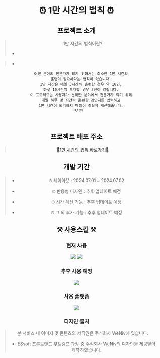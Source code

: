 <!-- ---------- ---------- ---------- ---------- ---------- 가운데 정렬1 시작 ---------- ---------- ---------- ---------- ---------- -->
<div align=center>

# ⏰ 1만 시간의 법칙 ⏰
## 프로젝트 소개
> 1만 시간의 법칙이란?
  > * <p></p>
    
  > * <p>
        어떤 분야의 전문가가 되기 위해서는 최소한 1만 시간의
        훈련이 필요하다는 법칙이 있습니다.
        1만 시간은 매일 3시간씩 훈련할 경우 약 10년,
        하루 10시간씩 투자할 경우 3년이 걸립니다.
        이 프로젝트는 사용자가 선택한 분야에서 전문가가 되기 위해
        매일 하루 몇 시간씩 훈련할 것인지를 입력하고
        1만 시간이 되기까지 며칠이 걸릴지 계산해줍니다.
      </p>
  <br>

## 프로젝트 배포 주소
> <a href="https://yeon-seong.github.io/hour10000/html/index.html"><p>🔗1만 시간의 법칙 바로가기🔗</p></a>

## 개발 기간
> * <p>⏱ 레이아웃 : 2024.07.01 ~ 2024.07.02</p>
> * <p>⏱ 반응형 디자인 : 추후 업데이트 예정</p>
> * <p>⏱ 시간 계산 기능 : 추후 업데이트 예정</p>
> * <p>⏱ 그 외 추가 기능 : 추후 업데이트 예정</p>
<!-- ---------- ---------- ---------- ---------- ---------- 가운데 정렬2 시작 ---------- ---------- ---------- ---------- ---------- -->
<div align=center>

## ⚒️ 사용스킬 ⚒️
### 현재 사용
  <img src="https://img.shields.io/badge/HTML5-E34F26?style=for-the-badge&logo=html5&logoColor=white"/>
  <img src="https://img.shields.io/badge/CSS3-1572B6?style=for-the-badge&logo=CSS3&logoColor=white">

### 추후 사용 예정
  <img src="https://img.shields.io/badge/JavaScript-F7DF1E?style=for-the-badge&logo=JavaScript&logoColor=white"/>

### 사용 플랫폼
  <img src="https://img.shields.io/badge/GitHub-100000?style=for-the-badge&logo=github&logoColor=white"/>

### 디자인 출처
> 본 서비스 내 이미지 및 콘텐츠의 저작권은 주식회사 WeNiv에 있습니다.
  > * <p>ESsoft 프론트엔드 부트캠프 과정 중 주식회사 WeNiv의 디자인을 제공받아 제작하였습니다.</p>
</div>
<br>